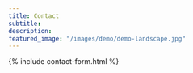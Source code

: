 ```yaml
---
title: Contact
subtitle: 
description: 
featured_image: "/images/demo/demo-landscape.jpg"
---
```


{% include contact-form.html %}

